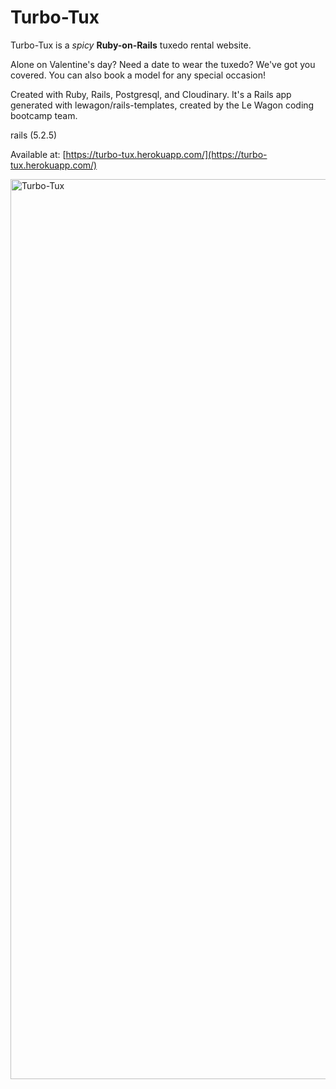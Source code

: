 # Turbo-Tux

Turbo-Tux is a *spicy* **Ruby-on-Rails** tuxedo rental website. 

Alone on Valentine's day? Need a date to wear the tuxedo? We've got you covered. You can also book a model for any special occasion!

Created with Ruby, Rails, Postgresql, and Cloudinary. It's a Rails app generated with lewagon/rails-templates, created by the Le Wagon coding bootcamp team.

rails (5.2.5)

Available at: [https://turbo-tux.herokuapp.com/](https://turbo-tux.herokuapp.com/)

<img width="1440" alt="Turbo-Tux" src="https://user-images.githubusercontent.com/68465807/113511673-48c26d80-9561-11eb-82be-9c5251c4a1c6.png">
